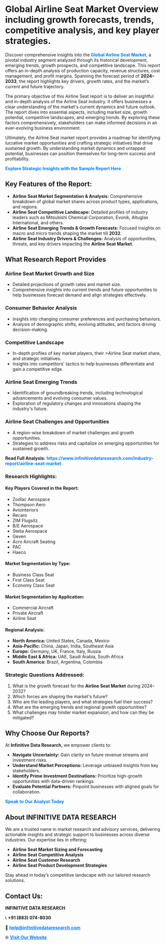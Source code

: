 <h1>Global Airline Seat Market Overview including growth forecasts, trends, competitive analysis, and key player strategies.</h1>
<p>
Discover comprehensive insights into the 
<a href="https://www.infinitivedataresearch.com/industry-report/airline-seat-market" rel="dofollow" style="color: #007BFF; text-decoration: none;"><strong>Global Airline Seat Market</strong></a>, a pivotal industry segment analyzed through its historical development, emerging trends, growth prospects, and competitive landscape. This report offers an in-depth analysis of production capacity, revenue structures, cost management, and profit margins. Spanning the forecast period of <strong>2024–2033</strong>, the report highlights key drivers, growth rates, and the market’s current and future trajectory.
</p>
<p>
The primary objective of this Airline Seat report is to deliver an insightful and in-depth analysis of the Airline Seat industry. It offers businesses a clear understanding of the market's current dynamics and future outlook. The report dives into essential aspects, including market size, growth potential, competitive landscapes, and emerging trends. By exploring these factors comprehensively, stakeholders can make informed decisions in an ever-evolving business environment.
</p>
<p>
Ultimately, the Airline Seat market report provides a roadmap for identifying lucrative market opportunities and crafting strategic initiatives that drive sustained growth. By understanding market dynamics and untapped potential, businesses can position themselves for long-term success and profitability.
</p>
<p>
<a href="https://www.infinitivedataresearch.com/request-sample/reportId=104454" style="color: #007BFF; text-decoration: none;"><strong>Explore Strategic Insights with the Sample Report Here</strong></a>
</p>

<h2>Key Features of the Report:</h2>
<ul>
<li><strong>Airline Seat Market Segmentation & Analysis:</strong> Comprehensive breakdown of global market shares across product types, applications, and regions.</li>
<li><strong>Airline Seat Competitive Landscape:</strong> Detailed profiles of industry leaders such as Mitsubishi Chemical Corporation, Evonik, Altuglas International, and others.</li>
<li><strong>Airline Seat Emerging Trends & Growth Forecasts:</strong> Focused insights on macro and micro trends shaping the market till <strong>2032</strong>.</li>
<li><strong>Airline Seat Industry Drivers & Challenges:</strong> Analysis of opportunities, threats, and key drivers impacting the <strong>Airline Seat Market</strong>.</li>
</ul>

<h2>What Research Report Provides</h2>
<h3>Airline Seat Market Growth and Size</h3>
<ul>
<li>Detailed projections of growth rates and market size.</li>
<li>Comprehensive insights into current trends and future opportunities to help businesses forecast demand and align strategies effectively.</li>
</ul>

<h3>Consumer Behavior Analysis</h3>
<ul>
<li>Insights into changing consumer preferences and purchasing behaviors.</li>
<li>Analysis of demographic shifts, evolving attitudes, and factors driving decision-making.</li>
</ul>

<h3>Competitive Landscape</h3>
<ul>
<li>In-depth profiles of key market players, their >Airline Seat market share, and strategic initiatives.</li>
<li>Insights into competitors' tactics to help businesses differentiate and gain a competitive edge.</li>
</ul>

<h3>Airline Seat Emerging Trends</h3>
<ul>
<li>Identification of groundbreaking trends, including technological advancements and evolving consumer values.</li>
<li>Exploration of regulatory changes and innovations shaping the industry's future.</li>
</ul>

<h3>Airline Seat Challenges and Opportunities</h3>
<ul>
<li>A region-wise breakdown of market challenges and growth opportunities.</li>
<li>Strategies to address risks and capitalize on emerging opportunities for sustained growth.</li>
</ul>
<p><strong>Read Full Analysis:</strong> <a href="https://www.infinitivedataresearch.com/industry-report/airline-seat-market" rel="dofollow" style="color: #007BFF; text-decoration: none;"><strong>https://www.infinitivedataresearch.com/industry-report/airline-seat-market</strong></a></p>
<h3>Research Highlights:</h3>
<h4>Key Players Covered in the Report:</h4>
<ul><li>Zodiac Aerospace</li><li>Thompson Aero</li><li>Aviointeriors</li><li>Recaro</li><li>ZIM Flugsitz</li><li>B/E Aerospace</li><li>Stelia Aerospace</li><li>Geven</li><li>Acro Aircraft Seating</li><li>PAC</li><li>Haeco</li></ul>
<h4>Market Segmentation by Type:</h4>
<ul><li>Business Class Seat</li><li>First Class Seat</li><li>Economy Class Seat</li></ul>
<h4>Market Segmentation by Application:</h4>
<ul><li>Commercial Aircraft</li><li>Private Aircraft</li><li>Airline Seat</li></ul>

<h4>Regional Analysis:</h4>
<ul>
<li><strong>North America:</strong> United States, Canada, Mexico</li>
<li><strong>Asia-Pacific:</strong> China, Japan, India, Southeast Asia</li>
<li><strong>Europe:</strong> Germany, UK, France, Italy, Russia</li>
<li><strong>Middle East & Africa:</strong> UAE, Saudi Arabia, South Africa</li>
<li><strong>South America:</strong> Brazil, Argentina, Colombia</li>
</ul>

<h3>Strategic Questions Addressed:</h3>
<ol>
<li>What is the growth forecast for the <strong>Airline Seat Market</strong> during 2024–2032?</li>
<li>Which forces are shaping the market's future?</li>
<li>Who are the leading players, and what strategies fuel their success?</li>
<li>What are the emerging trends and regional growth opportunities?</li>
<li>What challenges may hinder market expansion, and how can they be mitigated?</li>
</ol>

<h2>Why Choose Our Reports?</h2>
<p>At <strong>Infinitive Data Research</strong>, we empower clients to:</p>
<ul>
<li><strong>Navigate Uncertainty:</strong> Gain clarity on future revenue streams and investment risks.</li>
<li><strong>Understand Market Perceptions:</strong> Leverage unbiased insights from key stakeholders.</li>
<li><strong>Identify Prime Investment Destinations:</strong> Prioritize high-growth opportunities with data-driven rankings.</li>
<li><strong>Evaluate Potential Partners:</strong> Pinpoint businesses with aligned goals for collaboration.</li>
</ul>
<p><a href="https://www.infinitivedataresearch.com/industry-report/airline-seat-market" rel="dofollow" style="color: #007BFF; text-decoration: none;"><strong>Speak to Our Analyst Today</strong></a></p>

<h2>About INFINITIVE DATA RESEARCH</h2>
<p>We are a trusted name in market research and advisory services, delivering actionable insights and strategic support to businesses across diverse industries. Our expertise lies in offering:</p>
<ul>
<li><strong>Airline Seat Market Sizing and Forecasting</strong></li>
<li><strong>Airline Seat Competitive Analysis</strong></li>
<li><strong>Airline Seat Customer Research</strong></li>
<li><strong>Airline Seat Product Development Strategies</strong></li>
</ul>
<p>Stay ahead in today’s competitive landscape with our tailored research solutions.</p>

<h2>Contact Us:</h2>
<p><strong>INFINITIVE DATA RESEARCH</strong></p>
<p>📞 <strong>+91 (883) 074-8030</strong></p>
<p>📧 <strong><a href="mailto:help@infinitivedataresearch.com" style="color: #007BFF;">help@infinitivedataresearch.com</a></strong></p>
<p>🌐 <strong><a href="https://www.infinitivedataresearch.com" rel="dofollow" style="color: #007BFF;">Visit Our Website</a></strong></p>